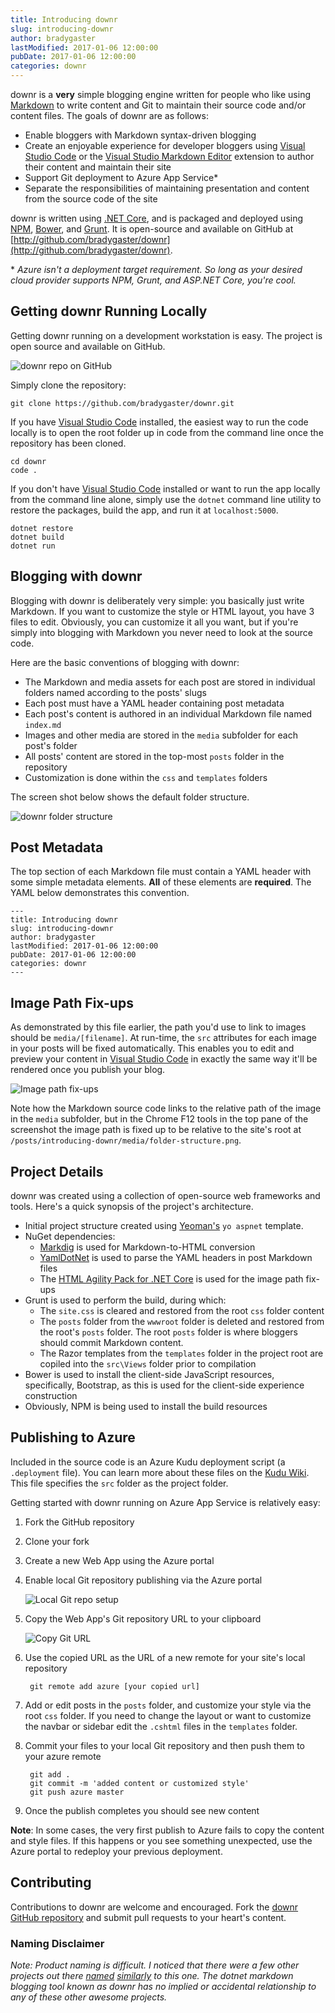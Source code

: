 ```yaml
---
title: Introducing downr
slug: introducing-downr
author: bradygaster
lastModified: 2017-01-06 12:00:00
pubDate: 2017-01-06 12:00:00
categories: downr
---
```


downr is a **very** simple blogging engine written for people who like using [Markdown](https://en.wikipedia.org/wiki/Markdown) to write content and Git to maintain their source code and/or content files. The goals of downr are as follows:

* Enable bloggers with Markdown syntax-driven blogging
* Create an enjoyable experience for developer bloggers using [Visual Studio Code](http://code.visualstudio.com) or the [Visual Studio Markdown Editor](https://marketplace.visualstudio.com/items?itemName=MadsKristensen.MarkdownEditor) extension to author their content and maintain their site
* Support Git deployment to Azure App Service*
* Separate the responsibilities of maintaining presentation and content from the source code of the site

downr is written using [.NET Core](https://www.microsoft.com/net/core), and is packaged and deployed using [NPM](http://npmjs.com), [Bower](http://bower.io), and [Grunt](http://gruntjs.com). It is open-source and available on GitHub at [http://github.com/bradygaster/downr](http://github.com/bradygaster/downr). 

\* *Azure isn't a deployment target requirement. So long as your desired cloud provider supports NPM, Grunt, and ASP.NET Core, you're cool.*

## Getting downr Running Locally

Getting downr running on a development workstation is easy. The project is open source and available on GitHub. 

![downr repo on GitHub](media/github.png)

Simply clone the repository:

    git clone https://github.com/bradygaster/downr.git

If you have [Visual Studio Code](http://code.visualstudio.com) installed, the easiest way to run the code locally is to open the root folder up in code from the command line once the repository has been cloned. 

    cd downr
    code .

If you don't have [Visual Studio Code](http://code.visualstudio.com) installed or want to run the app locally from the command line alone, simply use the `dotnet` command line utility to restore the packages, build the app, and run it at `localhost:5000`. 

    dotnet restore
    dotnet build
    dotnet run

## Blogging with downr

Blogging with downr is deliberately very simple: you basically just write Markdown. If you want to customize the style or HTML layout, you have 3 files to edit. Obviously, you can customize it all you want, but if you're simply into blogging with Markdown you never need to look at the source code. 

Here are the basic conventions of blogging with downr:

* The Markdown and media assets for each post are stored in individual folders named according to the posts' slugs
* Each post must have a YAML header containing post metadata
* Each post's content is authored in an individual Markdown file named `index.md`
* Images and other media are stored in the `media` subfolder for each post's folder
* All posts' content are stored in the top-most `posts` folder in the repository
* Customization is done within the `css` and `templates` folders 

The screen shot below shows the default folder structure. 

![downr folder structure](media/folder-structure.png)

## Post Metadata

The top section of each Markdown file must contain a YAML header with some simple metadata elements. **All** of these elements are **required**. The YAML below demonstrates this convention. 

    ---
    title: Introducing downr
    slug: introducing-downr
    author: bradygaster
    lastModified: 2017-01-06 12:00:00
    pubDate: 2017-01-06 12:00:00
    categories: downr
    ---

## Image Path Fix-ups

As demonstrated by this file earlier, the path you'd use to link to images should be `media/[filename]`. At run-time, the `src` attributes for each image in your posts will be fixed automatically. This enables you to edit and preview your content in [Visual Studio Code](http://code.visualstudio.com) in exactly the same way it'll be rendered once you publish your blog. 

![Image path fix-ups](media/image-pathing.png)

Note how the Markdown source code links to the relative path of the image in the `media` subfolder, but in the Chrome F12 tools in the top pane of the screenshot the image path is fixed up to be relative to the site's root at `/posts/introducing-downr/media/folder-structure.png`. 

## Project Details

downr was created using a collection of open-source web frameworks and tools. Here's a quick synopsis of the project's architecture. 

* Initial project structure created using [Yeoman's](http://yeoman.io/) `yo aspnet` template. 
* NuGet dependencies:
    * [Markdig](https://github.com/lunet-io/markdig) is used for Markdown-to-HTML conversion
    * [YamlDotNet](http://aaubry.net/pages/yamldotnet.html) is used to parse the YAML headers in post Markdown files
    * The [HTML Agility Pack for .NET Core](https://github.com/zulfahmi93/HtmlAgilityPack.NetCore) is used for the image path fix-ups
* Grunt is used to perform the build, during which:
    * The `site.css` is cleared and restored from the root `css` folder content
    * The `posts` folder from the `wwwroot` folder is deleted and restored from the root's `posts` folder. The root `posts` folder is where bloggers should commit Markdown content. 
    * The Razor templates from the `templates` folder in the project root are copiled into the `src\Views` folder prior to compilation 
* Bower is used to install the client-side JavaScript resources, specifically, Bootstrap, as this is used for the client-side experience construction
* Obviously, NPM is being used to install the build resources

## Publishing to Azure

Included in the source code is an Azure Kudu deployment script (a `.deployment` file). You can learn more about these files on the [Kudu Wiki](https://github.com/projectkudu/kudu/wiki/Custom-Deployment-Script). This file specifies the `src` folder as the project folder. 

Getting started with downr running on Azure App Service is relatively easy:

1. Fork the GitHub repository
1. Clone your fork
1. Create a new Web App using the Azure portal
1. Enable local Git repository publishing via the Azure portal

    ![Local Git repo setup](media/set-up-git-repo.png)

1. Copy the Web App's Git repository URL to your clipboard

    ![Copy Git URL](media/copy-git-url.png)

1. Use the copied URL as the URL of a new remote for your site's local repository

        git remote add azure [your copied url]

1. Add or edit posts in the `posts` folder, and customize your style via the root `css` folder. If you need to change the layout or want to customize the navbar or sidebar edit the `.cshtml` files in the `templates` folder. 
1. Commit your files to your local Git repository and then push them to your azure remote 

        git add .
        git commit -m 'added content or customized style'
        git push azure master

1. Once the publish completes you should see new content 

**Note**: In some cases, the very first publish to Azure fails to copy the content and style files. If this happens or you see something unexpected, use the Azure portal to redeploy your previous deployment. 

## Contributing

Contributions to downr are welcome and encouraged. Fork the [downr GitHub repository](http://github.com/bradygaster/downr) and submit pull requests to your heart's content. 

### Naming Disclaimer
*Note: Product naming is difficult. I noticed that there were a few other projects out there [named](https://github.com/duhruh/Downr) [similarly](https://downr.codeplex.com/) to this one. The dotnet markdown blogging tool known as downr has no implied or accidental relationship to any of these other awesome projects.*
